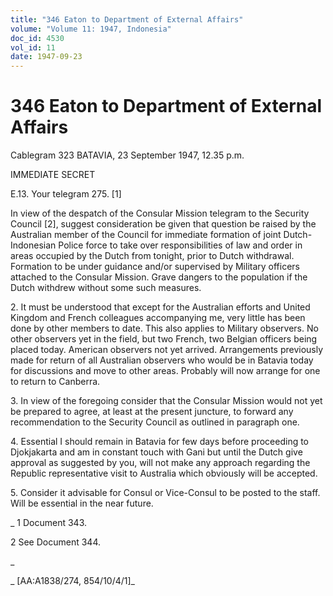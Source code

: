 ```yaml
---
title: "346 Eaton to Department of External Affairs"
volume: "Volume 11: 1947, Indonesia"
doc_id: 4530
vol_id: 11
date: 1947-09-23
---
```


# 346 Eaton to Department of External Affairs

Cablegram 323 BATAVIA, 23 September 1947, 12.35 p.m.

IMMEDIATE SECRET

E.13. Your telegram 275. [1]

In view of the despatch of the Consular Mission telegram to the Security Council [2], suggest consideration be given that question be raised by the Australian member of the Council for immediate formation of joint Dutch-Indonesian Police force to take over responsibilities of law and order in areas occupied by the Dutch from tonight, prior to Dutch withdrawal. Formation to be under guidance and/or supervised by Military officers attached to the Consular Mission. Grave dangers to the population if the Dutch withdrew without some such measures.

2\. It must be understood that except for the Australian efforts and United Kingdom and French colleagues accompanying me, very little has been done by other members to date. This also applies to Military observers. No other observers yet in the field, but two French, two Belgian officers being placed today. American observers not yet arrived. Arrangements previously made for return of all Australian observers who would be in Batavia today for discussions and move to other areas. Probably will now arrange for one to return to Canberra.

3\. In view of the foregoing consider that the Consular Mission would not yet be prepared to agree, at least at the present juncture, to forward any recommendation to the Security Council as outlined in paragraph one.

4\. Essential I should remain in Batavia for few days before proceeding to Djokjakarta and am in constant touch with Gani but until the Dutch give approval as suggested by you, will not make any approach regarding the Republic representative visit to Australia which obviously will be accepted.

5\. Consider it advisable for Consul or Vice-Consul to be posted to the staff. Will be essential in the near future.

_ 1 Document 343.

2 See Document 344.

_

_ [AA:A1838/274, 854/10/4/1]_
